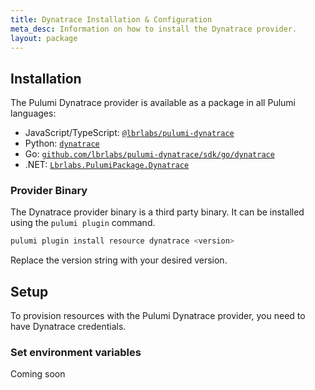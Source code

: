 ```yaml
---
title: Dynatrace Installation & Configuration
meta_desc: Information on how to install the Dynatrace provider.
layout: package
---
```


## Installation

The Pulumi Dynatrace provider is available as a package in all Pulumi languages:

* JavaScript/TypeScript: [`@lbrlabs/pulumi-dynatrace`](https://www.npmjs.com/package/@lbrlabs/pulumi-dynatrace)
* Python: [`dynatrace`](https://pypi.org/project/lbrlabs-pulumi-dynatrace/)
* Go: [`github.com/lbrlabs/pulumi-dynatrace/sdk/go/dynatrace`](https://github.com/lbrlabs/pulumi-dynatrace/tree/main/sdk/go)
* .NET: [`Lbrlabs.PulumiPackage.Dynatrace`](https://www.nuget.org/packages/Lbrlabs.PulumiPackage.Dynatrace)

### Provider Binary

The Dynatrace provider binary is a third party binary. It can be installed using the `pulumi plugin` command.

```bash
pulumi plugin install resource dynatrace <version>
```

Replace the version string with your desired version.

## Setup

To provision resources with the Pulumi Dynatrace provider, you need to have Dynatrace credentials. 

### Set environment variables

Coming soon
